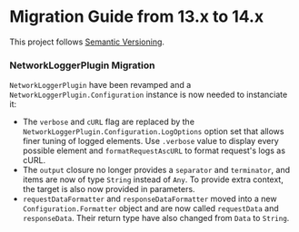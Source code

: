 # Migration Guide from 13.x to 14.x

This project follows [Semantic Versioning](http://semver.org).

### NetworkLoggerPlugin Migration
`NetworkLoggerPlugin` have been revamped and a `NetworkLoggerPlugin.Configuration` instance is now needed to instanciate it:
- The `verbose` and `cURL` flag are replaced by the `NetworkLoggerPlugin.Configuration.LogOptions` option set that allows finer tuning of logged elements. Use `.verbose` value to display every possible element and `formatRequestAscURL` to format request's logs as cURL.
- The `output` closure no longer provides a `separator` and `terminator`, and items are now of type `String` instead of `Any`. To provide extra context, the target is also now provided in parameters.
- `requestDataFormatter` and `responseDataFormatter` moved into a new `Configuration.Formatter` object and are now called `requestData` and `responseData`. Their return type have also changed from `Data` to `String`.
